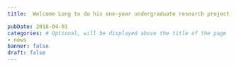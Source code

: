 ```yaml
---
title:  Welcome Long to do his one-year undergraduate research project with me at Oxford University, working on Safety Assurance for Deep Neural Networks.

pubDate: 2018-04-01
categories: # Optional, will be displayed above the title of the page
- news
banner: false
draft: false
---
```

